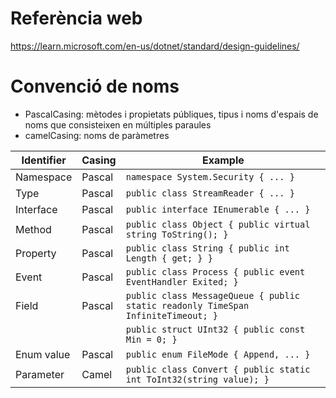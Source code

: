 # Referència web

https://learn.microsoft.com/en-us/dotnet/standard/design-guidelines/


# Convenció de noms

* PascalCasing: mètodes i propietats públiques, tipus i noms d'espais de noms que consisteixen en múltiples paraules
* camelCasing: noms de paràmetres

| Identifier   | Casing  | Example                                                                                      |
|--------------|---------|----------------------------------------------------------------------------------------------|
| Namespace    | Pascal  | `namespace System.Security { ... }`                                                         |
| Type         | Pascal  | `public class StreamReader { ... }`                                                         |
| Interface    | Pascal  | `public interface IEnumerable { ... }`                                                     |
| Method       | Pascal  | `public class Object { public virtual string ToString(); }`                                 |
| Property     | Pascal  | `public class String { public int Length { get; } }`                                        |
| Event        | Pascal  | `public class Process { public event EventHandler Exited; }`                                |
| Field        | Pascal  | `public class MessageQueue { public static readonly TimeSpan InfiniteTimeout; }`            |
|              |         | `public struct UInt32 { public const Min = 0; }`                                            |
| Enum value   | Pascal  | `public enum FileMode { Append, ... }`                                                      |
| Parameter    | Camel   | `public class Convert { public static int ToInt32(string value); }`                         |

